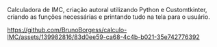 Calculadora de IMC, criação autoral utilizando Python e Customtkinter, criando as funções necessárias e printando tudo na tela para o usuário.

https://github.com/BrunoBorgess/calculo-IMC/assets/139982816/83d0ee59-ca68-4c4b-b021-35e742776392

